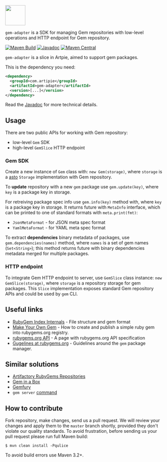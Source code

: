 <img src="https://www.artipie.com/logo.svg" width="64px" height="64px"/>

`gem-adapter` is a SDK for managing Gem repositories with low-level operations and HTTP endpoint for Gem repository.

[![Maven Build](https://github.com/artipie/gem-adapter/actions/workflows/maven.yml/badge.svg)](https://github.com/artipie/gem-adapter/actions/workflows/maven.yml)
[![Javadoc](http://www.javadoc.io/badge/com.artipie/gem-adapter.svg)](http://www.javadoc.io/doc/com.artipie/gem-adapter)
[![Maven Central](https://img.shields.io/maven-central/v/com.artipie/gem-adapter.svg)](https://maven-badges.herokuapp.com/maven-central/com.artipie/gem-adapter)

`gem-adapter` is a slice in Artpie, aimed to support gem packages.

This is the dependency you need:

```xml
<dependency>
  <groupId>com.artipie</groupId>
  <artifactId>gem-adapter</artifactId>
  <version>[...]</version>
</dependency>
```

Read the [Javadoc](http://www.javadoc.io/doc/com.artipie/gem-adapter)
for more technical details.

## Usage

There are two public APIs for working with Gem repository:
 - low-level `Gem` SDK
 - high-level `GemSlice` HTTP endpoint

### Gem SDK

Create a new instance of `Gem` class with: `new Gem(storage)`,
where `storage` is a [asto](https://github.com/artipie/asto) `Storage` implementation
with Gem repository.

To **update** repository with a new `gem` package use `gem.update(key)`, where `key` is a package key in storage.

For retreiving package spec info use `gem.info(key)` method with, where `key` is a package key in storage.
It returns future with `MetaInfo` interface, which can be printed to one of standard formats with `meta.print(fmt)`:
 - `JsonMetaFormat` - for JSON meta spec format
 - `YamlMetaFormat` - for YAML meta spec format

To extract **dependencies** binary metadata of packages, use `gem.dependencies(names)` method, where
`names` is a set of gem names (`Set<String>`); this method returns future with binary dependencies metadata
merged for multiple packages.

### HTTP endpoint

To integrate Gem HTTP endpoint to server, use `GemSlice` class instance: `new GemSlice(storage)`, where
`storage` is a repository storage for gem packages. This `Slice` implementation exposes standard Gem repository
APIs and could be used by `gem` CLI.

## Useful links

* [RubyGem Index Internals](https://blog.packagecloud.io/eng/2015/12/15/rubygem-index-internals/) - File structure and gem format
* [Make Your Own Gem](https://guides.rubygems.org/make-your-own-gem/) - How to create and publish
a simple ruby gem into rubygems.org registry.
* [rubygems.org API](https://guides.rubygems.org/rubygems-org-api/) - A page with rubygems.org 
API specification 
* [Gugelines at rubygems.org](https://guides.rubygems.org/) - Guidelines around the `gem` package 
manager.

## Similar solutions

* [Artifactory RubyGems Repositories](https://www.jfrog.com/confluence/display/JFROG/RubyGems+Repositories)
* [Gem in a Box](https://github.com/geminabox/geminabox)
* [Gemfury](https://gemfury.com/l/gem-server)
* `gem server` [command](https://guides.rubygems.org/run-your-own-gem-server/)   
 
## How to contribute

Fork repository, make changes, send us a pull request. We will review
your changes and apply them to the `master` branch shortly, provided
they don't violate our quality standards. To avoid frustration, before
sending us your pull request please run full Maven build:

```
$ mvn clean install -Pqulice
```

To avoid build errors use Maven 3.2+.

